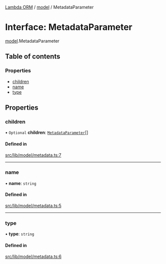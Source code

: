 [Lambda ORM](../README.md) / [model](../modules/model.md) / MetadataParameter

# Interface: MetadataParameter

[model](../modules/model.md).MetadataParameter

## Table of contents

### Properties

- [children](model.MetadataParameter.md#children)
- [name](model.MetadataParameter.md#name)
- [type](model.MetadataParameter.md#type)

## Properties

### children

• `Optional` **children**: [`MetadataParameter`](model.MetadataParameter.md)[]

#### Defined in

[src/lib/model/metadata.ts:7](https://github.com/FlavioLionelRita/lambdaorm/blob/baac5cd/src/lib/model/metadata.ts#L7)

___

### name

• **name**: `string`

#### Defined in

[src/lib/model/metadata.ts:5](https://github.com/FlavioLionelRita/lambdaorm/blob/baac5cd/src/lib/model/metadata.ts#L5)

___

### type

• **type**: `string`

#### Defined in

[src/lib/model/metadata.ts:6](https://github.com/FlavioLionelRita/lambdaorm/blob/baac5cd/src/lib/model/metadata.ts#L6)
